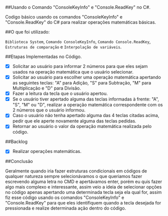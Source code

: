 ##Usando o Comando "ConsoleKeyInfo" e "Console.ReadKey" no C#.

Codigo básico usando os comandos "ConsoleKeyInfo" e "Console.ReadKey" do C# para realizar operações matemáticas básicas.

##O que foi utilizado:

```Biblioteca System```, ```Comando ConsoleKeyInfo```, ```Comando Console.ReadKey```, ```Estruturas de comparação``` e ```Interpolação de variáveis```.

##Etapas Implementadas no Código.

-[x] Solicitar ao usuário para informar 2 números para que eles sejam usados na operação matemática que o usuário selecionar.
-[x] Solicitar ao usuário para escolher uma operação matemática apertando as seguintes teclas: "A" para Adição, "S" para Subtração, "M" para Multiplicação e "D" para Divisão.
-[x] Fazer a leitura da tecla que o usuário apertou.
-[x] Se o usuário tiver apertado alguma das teclas informadas à frente: "A", "S", "M" ou "D", realizar a operação matemática correspondente com os 2 números que o usuário informou.
-[x] Caso o usuário não tenha apertado alguma das 4 teclas citadas acima, pedir que ele aperte novamente alguma das teclas pedidas.
-[x] Retornar ao usuário o valor da operação matemática realizada pelo código.

##Backlog

-[x] Realizar operações matemáticas.

##Conclusão

Geralmente quando iria fazer estruturas condicionais em códigos de qualquer natureza sempre selecionávamos o que queriamos fazer escrevendo alguma letra no CMD e apertávamos enter, porém eu quis fazer algo mais complexo e interessante, assim veio a ideia de selecionar opções no código apenas apertando uma determinada tecla seja ela qual for, assim fiz esse código usando os comandos  "ConsoleKeyInfo" e "Console.ReadKey" para que eles identifiquem quando a tecla desejada for pressionada e realize determinada ação dentro do código.